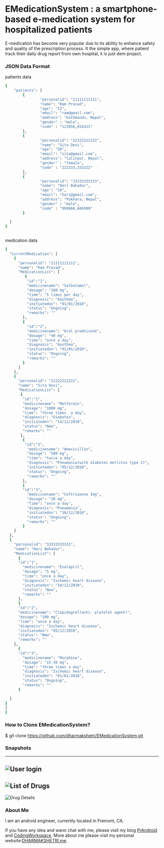 # EMedicationSystem : a smartphone-based e-medication system for hospitalized patients

E-medication has become very popular due to its ability to enhance safety and quality of
the prescription process. It the simple app, where patient track their daily drug report from own hospital, it is just dem project.

### JSON Data Format
patients data
```sh
{
    "patients": [
        {
                "personalid": "11111111111",
                "name": "Ram Prasad",
				"age": "22",
                "email": "ram@gmail.com",
                "address": "kathmandu, Nepal",
                "gender" : "male",
                "code" : "123456,654321"
        },
		{
                "personalid": "22222222222",
                "name": "Sita Devi",
				"age": "50",
                "email": "sita@gmail.com",
                "address": "lalitpur, Nepal",
                "gender" : "female",
                "code" : "222333,333222"
        },
		{
                "personalid": "33333333333",
                "name": "Hari Bahadur",
				"age": "10",
                "email": "hari@gmail.com",
                "address": "Pokhara, Nepal",
                "gender" : "male",
                "code" : "999666,666999"
        }
        
  ]
}
                                                            

```
medication data
```sh
{
  "CurrentMedication": [
    {
      "personalid": "11111111111",
      "name": "Ram Prasad",
      "MedicationList": [
         {
          "id":"1",
          "medicinename": "Salbutamol",
          "dosage": "180 mg",
          "time": "5 times per day",
          "diagnosis": "Aasthma",
          "initiatedon": "01/01/2010",
          "status": "Ongoing",
          "remarks": ""
        },
        {
          "id":"2",
          "medicinename": "Oral prednisone",
          "dosage": "40 mg",
          "time": "once a day",
          "diagnosis": "Aasthma",
          "initiatedon": "01/01/2010",
          "status": "Ongoing",
          "remarks": ""
        }
      ]
    },
    {
      "personalid": "22222222222",
      "name": "Sita Devi",
      "MedicationList": [
       {
        "id":"1",
        "medicinename": "Metformin",
        "dosage": "1000 mg",
        "time": "three times  a day",
        "diagnosis": "Diabetes",
        "initiatedon": "14/12/2010",
        "status": "New",
        "remarks": ""
       },
        {
         "id":"2",
          "medicinename": "Amoxicillin",
          "dosage": "500 mg",
          "time": "twice a day",
          "diagnosis": "Pneumonia(with diabetes mellitus type 2)",
          "initiatedon": "05/12/2010",
          "status": "Ongoing",
          "remarks": ""
        },
        {
        "id":"3",
          "medicinename": "Ceftriaxone Img",
          "dosage": "10 mg",
          "time": "once a day",
          "diagnosis": "Pneumonia",
          "initiatedon": "10/12/2010",
          "status": "Ongoing",
          "remarks": ""
        }
    ]
  },
  {
    "personalid": "33333333333",
    "name": "Hari Bahadur",
    "MedicationList": [
      {
      "id":"1",
        "medicinename": "Enalapril",
        "dosage": "5 mg",
        "time": "once a day",
        "diagnosis": "Ischemic heart disease",
        "initiatedon": "10/12/2010",
        "status": "New",
        "remarks": ""
      },
      {
      "id":"2",
      "medicinename": "Clopidogrel(anti- platelet agent)",
      "dosage": "100 mg",
      "time": "once a day",
      "diagnosis": "Ischemic heart disease",
      "initiatedon": "05/12/2010",
      "status": "New",
      "remarks": ""
    },
      {
      "id":"3",
        "medicinename": "Morphine",
        "dosage": "15-30 mg",
        "time": "three times a day",
        "diagnosis": "Ischemic heart disease",
        "initiatedon": "01/01/2010",
        "status": "Ongoing",
        "remarks": ""
      }
     
  ]
}
]
}
```
### How to Clone EMedicationSystem?

$ git clone https://github.com/dharmakshetri/EMedicationSystem.git
 
 
### Snapshots

--- 
![User login](http://dharmakshetri.me/img/ems/device-2016-11-30-053314.png)
---
![List of Drugs](http://dharmakshetri.me/img/ems/device-2016-11-30-053612.png)
---
![Drug Details](http://dharmakshetri.me/img/ems/device-2016-11-30-053639.png)

### About Me

I am an android engineer, currently located in Fremont, CA.

If you have any idea and wann chat with me, please visit my blog [PrAndroid](http://www.prandroid.com) and [CodingWorkspace](http://www.codingworkspace.com). More about me please visit my personal website:[DHARMAKSHETRI.me](http://dharmakshetri.me/).
